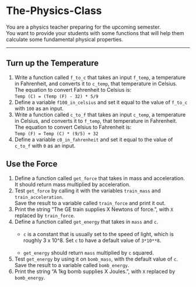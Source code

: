 # The-Physics-Class
You are a physics teacher preparing for the upcoming semester.<br>
You want to provide your students with some functions that will help them calculate some fundamental physical properties.
<hr>
<h2>Turn up the Temperature</h2>
<ol>
    <li>Write a function called <code>f_to_c</code> that takes an input <code>f_temp</code>, a temperature in Fahrenheit, and converts it to <code>c_temp</code>, that temperature in Celsius.<br>
    The equation to convert Fahrenheit to Celsius is:<br>
    <code>Temp (C) = (Temp (F) - 32) * 5/9</code></li>
    <li>Define a variable <code>f100_in_celsius</code> and set it equal to the value of <code>f_to_c</code> with <code>100</code> as an input.</li>
    <li>Write a function called <code>c_to_f</code> that takes an input <code>c_temp</code>, a temperature in Celsius, and converts it to <code>f_temp</code>, that temperature in Fahrenheit.<br>
    The equation to convert Celsius to Fahrenheit is:<br>
    <code>Temp (F) = Temp (C) * (9/5) + 32</code></li>
    <li>Define a variable <code>c0_in_fahrenheit</code> and set it equal to the value of <code>c_to_f</code> with <code>0</code> as an input.</li>
</ol>
<h2>Use the Force</h2>
<ol>
    <li>Define a function called <code>get_force</code> that takes in mass and acceleration.<br>
    It should return mass multiplied by acceleration.</li>
    <li>Test <code>get_force</code> by calling it with the variables <code>train_mass</code> and <code>train_acceleration</code>.<br>
    Save the result to a variable called <code>train_force</code> and print it out.</li>
    <li>Print the string “The GE train supplies X Newtons of force.”, with <code>X</code> replaced by <code>train_force</code>.</li>
    <li>Define a function called <code>get_energy</code> that takes in <code>mass</code> and <code>c</code>.<br><br>
    <ul>
        <li><code>c</code> is a constant that is usually set to the speed of light, which is roughly 3 x 10^8. Set <code>c</code> to have a default value of <code>3*10**8</code>.<br><br></li>
        <li><code>get_energy</code> should return <code>mass</code> multiplied by <code>c</code> squared.</li>
    </ul>
    <li>Test <code>get_energy</code> by using it on <code>bomb_mass</code>, with the default value of <code>c</code>.<br>
    Save the result to a variable called <code>bomb_energy</code>.</li>
    <li>Print the string “A 1kg bomb supplies X Joules.”, with <code>X</code> replaced by <code>bomb_energy</code>.</li>
</ol>
